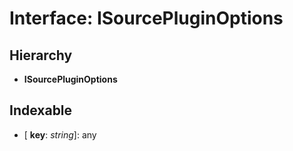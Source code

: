 # Interface: ISourcePluginOptions

## Hierarchy

* **ISourcePluginOptions**

## Indexable

* \[ **key**: *string*\]: any
